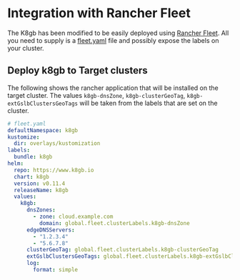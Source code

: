 # Integration with Rancher Fleet

The K8gb has been modified to be easily deployed using [Rancher Fleet](https://fleet.rancher.io/). All you need to supply is a 
[fleet.yaml](https://fleet.rancher.io/ref-fleet-yaml) file  and possibly expose the labels on your cluster.

## Deploy k8gb to Target clusters
The following shows the rancher application that will be installed on the target cluster.  The values `k8gb-dnsZone`, 
`k8gb-clusterGeoTag`, `k8gb-extGslbClustersGeoTags` will be taken from the labels that are set on the cluster.

```yaml
# fleet.yaml
defaultNamespace: k8gb
kustomize:
  dir: overlays/kustomization
labels:
  bundle: k8gb
helm:
  repo: https://www.k8gb.io
  chart: k8gb
  version: v0.11.4
  releaseName: k8gb
  values:
    k8gb:
      dnsZones:
        - zone: cloud.example.com
          domain: global.fleet.clusterLabels.k8gb-dnsZone
      edgeDNSServers:
        - "1.2.3.4"
        - "5.6.7.8"
      clusterGeoTag: global.fleet.clusterLabels.k8gb-clusterGeoTag
      extGslbClustersGeoTags: global.fleet.clusterLabels.k8gb-extGslbClustersGeoTags
      log:
        format: simple
```
